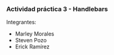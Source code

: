 ### Actividad práctica 3 - Handlebars

Integrantes:  
- Marley Morales
- Steven Pozo
- Erick Ramírez
